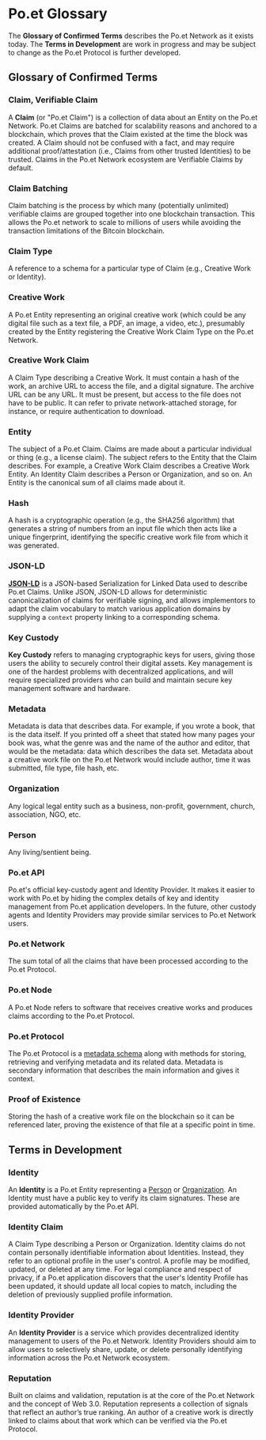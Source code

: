 # Po.et Glossary

The **Glossary of Confirmed Terms** describes the Po.et Network as it exists today. The **Terms in Development** are work in progress and may be subject to change as the Po.et Protocol is further developed.

## Glossary of Confirmed Terms

### Claim, Verifiable Claim
A **Claim** (or "Po.et Claim") is a collection of data about an Entity on the Po.et Network. Po.et Claims are batched for scalability reasons and anchored to a blockchain, which proves that the Claim existed at the time the block was created. A Claim should not be confused with a fact, and may require additional proof/attestation (i.e., Claims from other trusted Identities) to be trusted. Claims in the Po.et Network ecosystem are Verifiable Claims by default.

### Claim Batching
Claim batching is the process by which many (potentially unlimited) verifiable claims are grouped together into one blockchain transaction. This allows the Po.et network to scale to millions of users while avoiding the transaction limitations of the Bitcoin blockchain. 

### Claim Type
A reference to a schema for a particular type of Claim (e.g., Creative Work or Identity).

### Creative Work
A Po.et Entity representing an original creative work (which could be any digital file such as a text file, a PDF, an image, a video, etc.), presumably created by the Entity registering the Creative Work Claim Type on the Po.et Network.

### Creative Work Claim
A Claim Type describing a Creative Work. It must contain a hash of the work, an archive URL to access the file, and a digital signature. The archive URL can be any URL. It must be present, but access to the file does not have to be public. It can refer to private network-attached storage, for instance, or require authentication to download.

### Entity
The subject of a Po.et Claim. Claims are made about a particular individual or thing (e.g., a license claim). The subject refers to the Entity that the Claim describes. For example, a Creative Work Claim describes a Creative Work Entity. An Identity Claim describes a Person or Organization, and so on. An Entity is the canonical sum of all claims made about it.

### Hash
A hash is a cryptographic operation (e.g., the SHA256 algorithm) that generates a string of numbers from an input file which then acts like a unique fingerprint, identifying the specific creative work file from which it was generated.

### JSON-LD
**[JSON-LD](https://www.w3.org/TR/json-ld/)** is a JSON-based Serialization for Linked Data used to describe Po.et Claims. Unlike JSON, JSON-LD allows for deterministic canonicalization of claims for verifiable signing, and allows implementors to adapt the claim vocabulary to match various application domains by supplying a `context` property linking to a corresponding schema.

### Key Custody
**Key Custody** refers to managing cryptographic keys for users, giving those users the ability to securely control their digital assets. Key management is one of the hardest problems with decentralized applications, and will require specialized providers who can build and maintain secure key management software and hardware. 

### Metadata
Metadata is data that describes data. For example, if you wrote a book, that is the data itself. If you printed off a sheet that stated how many pages your book was, what the genre was and the name of the author and editor, that would be the metadata: data which describes the data set. Metadata about a creative work file on the Po.et Network would include author, time it was submitted, file type, file hash, etc.

### Organization
Any logical legal entity such as a business, non-profit, government, church, association, NGO, etc.

### Person
Any living/sentient being.

### Po.et API
Po.et's official key-custody agent and Identity Provider. It makes it easier to work with Po.et by hiding the complex details of key and identity management from Po.et application developers. In the future, other custody agents and Identity Providers may provide similar services to Po.et Network users.

### Po.et Network
The sum total of all the claims that have been processed according to the Po.et Protocol.

### Po.et Node
A Po.et Node refers to software that receives creative works and produces claims according to the Po.et Protocol.

### Po.et Protocol
The Po.et Protocol is a [metadata schema](https://en.wikipedia.org/wiki/Metadata_standard) along with methods for storing, retrieving and verifying metadata and its related data. Metadata is secondary information that describes the main information and gives it context.

### Proof of Existence
Storing the hash of a creative work file on the blockchain so it can be referenced later, proving the existence of that file at a specific point in time.

## Terms in Development

### Identity
An **Identity** is a Po.et Entity representing a [Person](https://schema.org/Person) or [Organization](https://schema.org/Organization). An Identity must have a public key to verify its claim signatures. These are provided automatically by the Po.et API.

### Identity Claim
A Claim Type describing a Person or Organization. Identity claims do not contain personally identifiable information about Identities. Instead, they refer to an optional profile in the user's control. A profile may be modified, updated, or deleted at any time. For legal compliance and respect of privacy, if a Po.et application discovers that the user's Identity Profile has been updated, it should update all local copies to match, including the deletion of previously supplied profile information.

### Identity Provider
An **Identity Provider** is a service which provides decentralized identity management to users of the Po.et Network. Identity Providers should aim to allow users to selectively share, update, or delete personally identifying information across the Po.et Network ecosystem.

### Reputation
Built on claims and validation, reputation is at the core of the Po.et Network and the concept of Web 3.0. Reputation represents a collection of signals that reflect an author’s true ranking. An author of a creative work is directly linked to claims about that work which can be verified via the Po.et Protocol.
